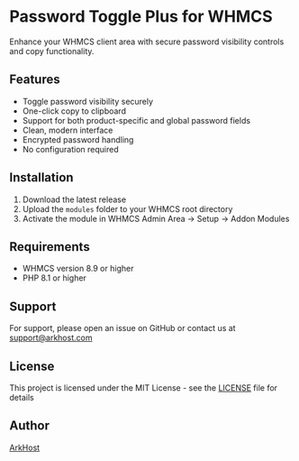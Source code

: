 # Password Toggle Plus for WHMCS

Enhance your WHMCS client area with secure password visibility controls and copy functionality.

## Features
- Toggle password visibility securely
- One-click copy to clipboard
- Support for both product-specific and global password fields
- Clean, modern interface
- Encrypted password handling
- No configuration required

## Installation
1. Download the latest release
2. Upload the `modules` folder to your WHMCS root directory
3. Activate the module in WHMCS Admin Area → Setup → Addon Modules

## Requirements
- WHMCS version 8.9 or higher
- PHP 8.1 or higher

## Support
For support, please open an issue on GitHub or contact us at support@arkhost.com

## License
This project is licensed under the MIT License - see the [LICENSE](LICENSE) file for details

## Author
[ArkHost](https://arkhost.com)
